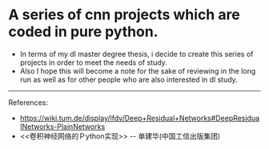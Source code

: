 # A series of cnn projects which are coded in pure python.
* In terms of my dl master degree thesis, i decide to create this series of projects in order to meet the needs of study.
* Also I hope this will become a note for the sake of reviewing in the long run as well as for other people who are also interested in dl study.
----
References:
* https://wiki.tum.de/display/lfdv/Deep+Residual+Networks#DeepResidualNetworks-PlainNetworks
* <<卷积神经网络的Ｐython实现>>  -- 单建华(中国工信出版集团)

